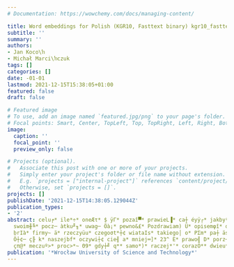 ```yaml
---
# Documentation: https://wowchemy.com/docs/managing-content/

title: Word embeddings for Polish (KGR10, Fasttext binary) kgr10_fasttext_bin_v1
subtitle: ''
summary: ''
authors:
- Jan Koco\ŉ
- Michał Marci\ŉczuk
tags: []
categories: []
date: -01-01
lastmod: 2021-12-15T15:38:05+01:00
featured: false
draft: false

# Featured image
# To use, add an image named `featured.jpg/png` to your page's folder.
# Focal points: Smart, Center, TopLeft, Top, TopRight, Left, Right, BottomLeft, Bottom, BottomRight.
image:
  caption: ''
  focal_point: ''
  preview_only: false

# Projects (optional).
#   Associate this post with one or more of your projects.
#   Simply enter your project's folder or file name without extension.
#   E.g. `projects = ["internal-project"]` references `content/project/deep-learning/index.md`.
#   Otherwise, set `projects = []`.
projects: []
publishDate: '2021-12-15T14:38:05.129044Z'
publication_types:
- '2'
abstract: celu╒* ile*÷* oneÆτ* $ ÿΓ* pozaî▀* prawieL▐* ca┼ éyÿ┌* jakbyª┘* Za╤╫* lepiejf╘*
  swoim╫╚* pocz─ àtku╜╖* uwag─ Öà¡* pewno&£* Pozdrawiam) Ü* opisemφî* drugiej* è*
  brIà* firmy~ ä* rzeczyüu* czegoσt*┼¢ wiataIs* takiego│ o* PΣm* pa┼ ästwadl* cz─
  Ö┼¢─ ç╟ k* naszejbf* oczywi┼¢ cie╢ a* mniej═]* 23^ E* prawo╣ D* porz─ àdkuzC* powiedzie─
  çπ@* meczuº>* proc>*~ Θ9* gdy┼╝ q** samo*)* raczej*'* corazÖ** dwieu** informacjiT
publication: '*Wrocław University of Science and Technology*'
---
```

